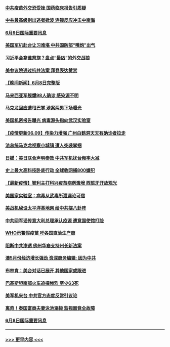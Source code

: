 #### [中共疫苗外交恐受挫 国药临床报告引质疑](../pages/prog202/a103138538.md?t=06092001) 
#### [中共最高级别出逃者掀波 连锁反应冲击中南海](../pages/prog202/a103138549.md?t=06092001) 
#### [6月9日国际重要讯息](../pages/prog202/a103138535.md?t=06092001) 
#### [美国军机赴台让习难堪 中共国防部“嘴炮”出气](../pages/prog202/a103138513.md?t=06092001) 
#### [习近平会拿谁祭旗？盘点“最凶”的外交战狼](../pages/prog202/a103138508.md?t=06092001) 
#### [美参议院通过抗共法案 拜登表达赞赏](../pages/prog202/a103138447.md?t=06092001) 
#### [【晚间新闻】6月8日完整版](../pages/prog202/a103138302.md?t=06092001) 
#### [马来西亚军舰爆98人确诊 感染源不明](../pages/prog202/a103138347.md?t=06092001) 
#### [马克龙回应遭甩巴掌 涉案两男下场曝光](../pages/prog202/a103138322.md?t=06092001) 
#### [美国机密报告曝光 病毒源头指向武汉实验室](../pages/prog202/a103137744.md?t=06092001) 
#### [【疫情更新06.09】传染力增强 广州白鹤洞天天有确诊者拉走](../pages/prog202/a103133785.md?t=06092001) 
#### [法总统马克龙视察小城镇 遭人突袭掌掴](../pages/prog202/a103138092.md?t=06092001) 
#### [日媒：美日联合声明奏效 中共军机扰台频率大减](../pages/prog202/a103138088.md?t=06092001) 
#### [史上最大高科技卧底行动 全球收网捕800嫌犯](../pages/prog202/a103138153.md?t=06092001) 
#### [【最新疫情】智利主打科兴疫苗病例激增 西班牙开放观光](../pages/prog202/a103137867.md?t=06092001) 
#### [美国家实验室：病毒从武毒所泄漏论可信](../pages/prog202/a103138089.md?t=06092001) 
#### [美战机秘设太平洋基地网 给中共摆八卦阵](../pages/prog202/a103138079.md?t=06092001) 
#### [中共网军谣传意大利总理承认疫源 遭意国使馆打脸](../pages/prog202/a103138002.md?t=06092001) 
#### [WHO示警假疫苗 吁各国直洽生产商](../pages/prog202/a103137890.md?t=06092001) 
#### [阻断中共渗透 佛州华裔支持州长新法案](../pages/prog202/a103137907.md?t=06092001) 
#### [澳5月份经济增长强劲 资深商务编辑: 因为中共](../pages/prog202/a103137797.md?t=06092001) 
#### [布林肯：美台对话已展开 其他国家或跟进](../pages/prog202/a103137838.md?t=06092001) 
#### [巴基斯坦南部火车追撞惨烈 至少63死](../pages/prog202/a103137697.md?t=06092001) 
#### [美军机来台 中共官方态度反常引议论](../pages/prog202/a103137657.md?t=06092001) 
#### [离奇！泰国富商夫妻泳池溺毙 监视器竟全故障](../pages/prog202/a103137638.md?t=06092001) 
#### [6月8日国际重要讯息](../pages/prog202/a103137642.md?t=06092001) 

----
#### [ >>> 更早内容 <<< ](../indexes/prog202-earlier.md)

